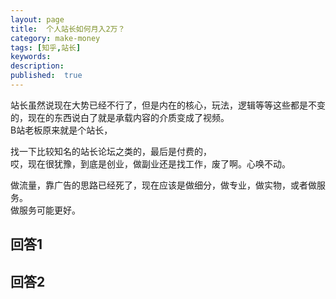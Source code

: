 ```yaml
---
layout: page
title:  个人站长如何月入2万？
category: make-money
tags: [知乎,站长]
keywords:
description:
published:  true
---
```


站长虽然说现在大势已经不行了，但是内在的核心，玩法，逻辑等等这些都是不变的，现在的东西说白了就是承载内容的介质变成了视频。  
B站老板原来就是个站长，

找一下比较知名的站长论坛之类的，最后是付费的，  
哎，现在很犹豫，到底是创业，做副业还是找工作，废了啊。心唤不动。  

做流量，靠广告的思路已经死了，现在应该是做细分，做专业，做实物，或者做服务。  
做服务可能更好。

## 回答1
## 回答2
